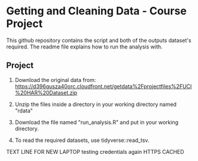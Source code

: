


# Getting and Cleaning Data - Course Project

   This github repository contains the script and both of the outputs dataset's required. The readme file explains how to run the analysis with.

## Project

   1. Download the original data from: <https://d396qusza40orc.cloudfront.net/getdata%2Fprojectfiles%2FUCI%20HAR%20Dataset.zip> 
   
   2. Unzip the files inside a directory in your working directory named "rdata"
   
   3. Download the file named "run_analysis.R" and put in your working directory. 
   
   4. To read the required datasets, use tidyverse::read_tsv.
   
   TEXT LINE FOR NEW LAPTOP
testing credentials again
HTTPS CACHED
